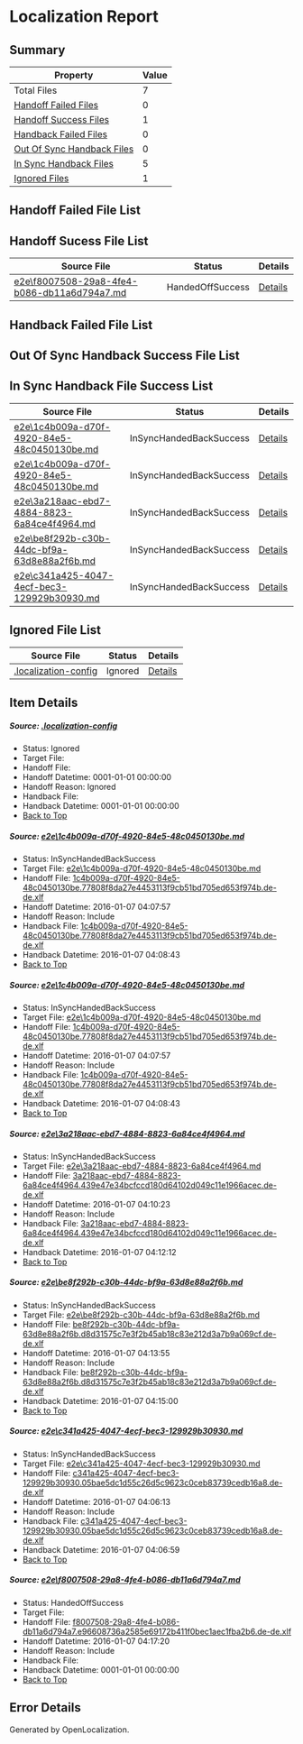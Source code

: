 # <a name='report-top'></a> Localization Report

## Summary
 Property | Value 
 -------- | ----- 
 Total Files | 7
[ Handoff Failed Files ](#handoff-failed-list)| 0
[ Handoff Success Files ](#handoff-success-list)| 1
[ Handback Failed Files ](#handback-failed-list)| 0
[ Out Of Sync Handback Files ](#outofsync-handback-success-list)| 0
[ In Sync Handback Files ](#insync-handback-success-list)| 5
[ Ignored Files ](#ignored-list)| 1

## <a name='handoff-failed-list'></a> Handoff Failed File List

## <a name='handoff-success-list'></a> Handoff Sucess File List
 Source File | Status | Details 
 ----------- | ------ | ------- 
 [e2e\f8007508-29a8-4fe4-b086-db11a6d794a7.md](https://github.com/OpenLocalizationTest/oltest/blob/929c8f95f2a0e0891ed56d6a122755b1201fb7e9/e2e/f8007508-29a8-4fe4-b086-db11a6d794a7.md) | HandedOffSuccess | [Details](#136b7c6a14cd725f09f59ab04c525430d346d2ab6)

## <a name='handback-failed-list'></a> Handback Failed File List

## <a name='outofsync-handback-success-list'></a> Out Of Sync Handback Success File List

## <a name='insync-handback-success-list'></a> In Sync Handback File Success List
 Source File | Status | Details 
 ----------- | ------ | ------- 
 [e2e\1c4b009a-d70f-4920-84e5-48c0450130be.md](https://github.com/OpenLocalizationTest/oltest/blob/e4aa1da5d1c6363b8c5fc30df440eb97f83a5e68/e2e/1c4b009a-d70f-4920-84e5-48c0450130be.md) | InSyncHandedBackSuccess | [Details](#2b93c30bc241d9556d7c6b5640fac78ff50c1e001)
 [e2e\1c4b009a-d70f-4920-84e5-48c0450130be.md](https://github.com/OpenLocalizationTest/oltest/blob/e4aa1da5d1c6363b8c5fc30df440eb97f83a5e68/e2e/1c4b009a-d70f-4920-84e5-48c0450130be.md) | InSyncHandedBackSuccess | [Details](#2b93c30bc241d9556d7c6b5640fac78ff50c1e003)
 [e2e\3a218aac-ebd7-4884-8823-6a84ce4f4964.md](https://github.com/OpenLocalizationTest/oltest/blob/2fc61653275d69d75e028e1dba328b52afd411d7/e2e/3a218aac-ebd7-4884-8823-6a84ce4f4964.md) | InSyncHandedBackSuccess | [Details](#6df23ea93b84acfa318e7c100d645c8dec2c111a2)
 [e2e\be8f292b-c30b-44dc-bf9a-63d8e88a2f6b.md](https://github.com/OpenLocalizationTest/oltest/blob/38aec947cb01f4350b75bf835e12e6fc1c2c5531/e2e/be8f292b-c30b-44dc-bf9a-63d8e88a2f6b.md) | InSyncHandedBackSuccess | [Details](#46c9e6746d240888d79ae4400040fa1f45604b444)
 [e2e\c341a425-4047-4ecf-bec3-129929b30930.md](https://github.com/OpenLocalizationTest/oltest/blob/4dc43740432fd8e52deaf314c35239c5500e7fab/e2e/c341a425-4047-4ecf-bec3-129929b30930.md) | InSyncHandedBackSuccess | [Details](#1d965dd1fa80984f76460314012a3a06ee7af69d5)

## <a name='ignored-list'></a> Ignored File List
 Source File | Status | Details 
 ----------- | ------ | ------- 
 [.localization-config](https://github.com/OpenLocalizationTest/oltest/blob/929c8f95f2a0e0891ed56d6a122755b1201fb7e9/.localization-config) | Ignored | [Details](#e4725be8631cbe979bbe0fa8b97cd75f1fd41d4d0)

## Item Details
##### <a name='e4725be8631cbe979bbe0fa8b97cd75f1fd41d4d0'></a> Source: [.localization-config](https://github.com/OpenLocalizationTest/oltest/blob/929c8f95f2a0e0891ed56d6a122755b1201fb7e9/.localization-config)
* Status: Ignored
* Target File: 
* Handoff File: 
* Handoff Datetime: 0001-01-01 00:00:00
* Handoff Reason: Ignored
* Handback File: 
* Handback Datetime: 0001-01-01 00:00:00
* [Back to Top](#report-top)

##### <a name='2b93c30bc241d9556d7c6b5640fac78ff50c1e001'></a> Source: [e2e\1c4b009a-d70f-4920-84e5-48c0450130be.md](https://github.com/OpenLocalizationTest/oltest/blob/e4aa1da5d1c6363b8c5fc30df440eb97f83a5e68/e2e/1c4b009a-d70f-4920-84e5-48c0450130be.md)
* Status: InSyncHandedBackSuccess
* Target File: [e2e\1c4b009a-d70f-4920-84e5-48c0450130be.md](https://github.com/OpenLocalizationTestOrg/oltest.de-de/blob/20cdb69f3bfd92ee8b015c83fe14827f061787e8/e2e/1c4b009a-d70f-4920-84e5-48c0450130be.md)
* Handoff File: [1c4b009a-d70f-4920-84e5-48c0450130be.77808f8da27e4453113f9cb51bd705ed653f974b.de-de.xlf](https://github.com/OpenLocalizationTestOrg/olhandoff/blob/7b5f310a4effe7d433af8913b073c90a9380cb09/ol-handoff/OpenLocalizationTestOrg/oltest.de-de/yufeih/1c4b009a-d70f-4920-84e5-48c0450130be.77808f8da27e4453113f9cb51bd705ed653f974b.de-de.xlf)
* Handoff Datetime: 2016-01-07 04:07:57
* Handoff Reason: Include
* Handback File: [1c4b009a-d70f-4920-84e5-48c0450130be.77808f8da27e4453113f9cb51bd705ed653f974b.de-de.xlf](https://github.com/OpenLocalizationTestOrg/olhandback/blob/8b19f9c0cf032f205f33434fb581cb894eee3a6d/ol-handback/OpenLocalizationTestOrg/oltest.de-de/yufeih/1c4b009a-d70f-4920-84e5-48c0450130be.77808f8da27e4453113f9cb51bd705ed653f974b.de-de.xlf)
* Handback Datetime: 2016-01-07 04:08:43
* [Back to Top](#report-top)

##### <a name='2b93c30bc241d9556d7c6b5640fac78ff50c1e003'></a> Source: [e2e\1c4b009a-d70f-4920-84e5-48c0450130be.md](https://github.com/OpenLocalizationTest/oltest/blob/e4aa1da5d1c6363b8c5fc30df440eb97f83a5e68/e2e/1c4b009a-d70f-4920-84e5-48c0450130be.md)
* Status: InSyncHandedBackSuccess
* Target File: [e2e\1c4b009a-d70f-4920-84e5-48c0450130be.md](https://github.com/OpenLocalizationTestOrg/oltest.de-de/blob/20cdb69f3bfd92ee8b015c83fe14827f061787e8/e2e/1c4b009a-d70f-4920-84e5-48c0450130be.md)
* Handoff File: [1c4b009a-d70f-4920-84e5-48c0450130be.77808f8da27e4453113f9cb51bd705ed653f974b.de-de.xlf](https://github.com/OpenLocalizationTestOrg/olhandoff/blob/7b5f310a4effe7d433af8913b073c90a9380cb09/ol-handoff/OpenLocalizationTestOrg/oltest.de-de/yufeih/1c4b009a-d70f-4920-84e5-48c0450130be.77808f8da27e4453113f9cb51bd705ed653f974b.de-de.xlf)
* Handoff Datetime: 2016-01-07 04:07:57
* Handoff Reason: Include
* Handback File: [1c4b009a-d70f-4920-84e5-48c0450130be.77808f8da27e4453113f9cb51bd705ed653f974b.de-de.xlf](https://github.com/OpenLocalizationTestOrg/olhandback/blob/8b19f9c0cf032f205f33434fb581cb894eee3a6d/ol-handback/OpenLocalizationTestOrg/oltest.de-de/yufeih/1c4b009a-d70f-4920-84e5-48c0450130be.77808f8da27e4453113f9cb51bd705ed653f974b.de-de.xlf)
* Handback Datetime: 2016-01-07 04:08:43
* [Back to Top](#report-top)

##### <a name='6df23ea93b84acfa318e7c100d645c8dec2c111a2'></a> Source: [e2e\3a218aac-ebd7-4884-8823-6a84ce4f4964.md](https://github.com/OpenLocalizationTest/oltest/blob/2fc61653275d69d75e028e1dba328b52afd411d7/e2e/3a218aac-ebd7-4884-8823-6a84ce4f4964.md)
* Status: InSyncHandedBackSuccess
* Target File: [e2e\3a218aac-ebd7-4884-8823-6a84ce4f4964.md](https://github.com/OpenLocalizationTestOrg/oltest.de-de/blob/ad9ea8df9f906b40e075c567e14b30d310000264/e2e/3a218aac-ebd7-4884-8823-6a84ce4f4964.md)
* Handoff File: [3a218aac-ebd7-4884-8823-6a84ce4f4964.439e47e34bcfccd180d64102d049c11e1966acec.de-de.xlf](https://github.com/OpenLocalizationTestOrg/olhandoff/blob/804c2b2d5d86be89485becca6cc6c3ab7b971d2f/ol-handoff/OpenLocalizationTestOrg/oltest.de-de/yufeih/3a218aac-ebd7-4884-8823-6a84ce4f4964.439e47e34bcfccd180d64102d049c11e1966acec.de-de.xlf)
* Handoff Datetime: 2016-01-07 04:10:23
* Handoff Reason: Include
* Handback File: [3a218aac-ebd7-4884-8823-6a84ce4f4964.439e47e34bcfccd180d64102d049c11e1966acec.de-de.xlf](https://github.com/OpenLocalizationTestOrg/olhandback/blob/1bc02f706a06573f867e40d03fcca6dc069d9116/ol-handback/OpenLocalizationTestOrg/oltest.de-de/yufeih/3a218aac-ebd7-4884-8823-6a84ce4f4964.439e47e34bcfccd180d64102d049c11e1966acec.de-de.xlf)
* Handback Datetime: 2016-01-07 04:12:12
* [Back to Top](#report-top)

##### <a name='46c9e6746d240888d79ae4400040fa1f45604b444'></a> Source: [e2e\be8f292b-c30b-44dc-bf9a-63d8e88a2f6b.md](https://github.com/OpenLocalizationTest/oltest/blob/38aec947cb01f4350b75bf835e12e6fc1c2c5531/e2e/be8f292b-c30b-44dc-bf9a-63d8e88a2f6b.md)
* Status: InSyncHandedBackSuccess
* Target File: [e2e\be8f292b-c30b-44dc-bf9a-63d8e88a2f6b.md](https://github.com/OpenLocalizationTestOrg/oltest.de-de/blob/8194c8bc3148e77e890fd70a7b9afc22d46e9213/e2e/be8f292b-c30b-44dc-bf9a-63d8e88a2f6b.md)
* Handoff File: [be8f292b-c30b-44dc-bf9a-63d8e88a2f6b.d8d31575c7e3f2b45ab18c83e212d3a7b9a069cf.de-de.xlf](https://github.com/OpenLocalizationTestOrg/olhandoff/blob/804650b043365adafa7ffe045f575ecff529ff4b/ol-handoff/OpenLocalizationTestOrg/oltest.de-de/yufeih/be8f292b-c30b-44dc-bf9a-63d8e88a2f6b.d8d31575c7e3f2b45ab18c83e212d3a7b9a069cf.de-de.xlf)
* Handoff Datetime: 2016-01-07 04:13:55
* Handoff Reason: Include
* Handback File: [be8f292b-c30b-44dc-bf9a-63d8e88a2f6b.d8d31575c7e3f2b45ab18c83e212d3a7b9a069cf.de-de.xlf](https://github.com/OpenLocalizationTestOrg/olhandback/blob/31126e1b59905fb88dcf3575cd4acdd47ba68337/ol-handback/OpenLocalizationTestOrg/oltest.de-de/yufeih/be8f292b-c30b-44dc-bf9a-63d8e88a2f6b.d8d31575c7e3f2b45ab18c83e212d3a7b9a069cf.de-de.xlf)
* Handback Datetime: 2016-01-07 04:15:00
* [Back to Top](#report-top)

##### <a name='1d965dd1fa80984f76460314012a3a06ee7af69d5'></a> Source: [e2e\c341a425-4047-4ecf-bec3-129929b30930.md](https://github.com/OpenLocalizationTest/oltest/blob/4dc43740432fd8e52deaf314c35239c5500e7fab/e2e/c341a425-4047-4ecf-bec3-129929b30930.md)
* Status: InSyncHandedBackSuccess
* Target File: [e2e\c341a425-4047-4ecf-bec3-129929b30930.md](https://github.com/OpenLocalizationTestOrg/oltest.de-de/blob/8ad936ff42eed047804c69e571bc092b63817ac3/e2e/c341a425-4047-4ecf-bec3-129929b30930.md)
* Handoff File: [c341a425-4047-4ecf-bec3-129929b30930.05bae5dc1d55c26d5c9623c0ceb83739cedb16a8.de-de.xlf](https://github.com/OpenLocalizationTestOrg/olhandoff/blob/0f7e313de69f9509df90b33da28635255666138f/ol-handoff/OpenLocalizationTestOrg/oltest.de-de/yufeih/c341a425-4047-4ecf-bec3-129929b30930.05bae5dc1d55c26d5c9623c0ceb83739cedb16a8.de-de.xlf)
* Handoff Datetime: 2016-01-07 04:06:13
* Handoff Reason: Include
* Handback File: [c341a425-4047-4ecf-bec3-129929b30930.05bae5dc1d55c26d5c9623c0ceb83739cedb16a8.de-de.xlf](https://github.com/OpenLocalizationTestOrg/olhandback/blob/6819bfc418a56d8f5257ff0e2ddf9e2884d5f246/ol-handback/OpenLocalizationTestOrg/oltest.de-de/yufeih/c341a425-4047-4ecf-bec3-129929b30930.05bae5dc1d55c26d5c9623c0ceb83739cedb16a8.de-de.xlf)
* Handback Datetime: 2016-01-07 04:06:59
* [Back to Top](#report-top)

##### <a name='136b7c6a14cd725f09f59ab04c525430d346d2ab6'></a> Source: [e2e\f8007508-29a8-4fe4-b086-db11a6d794a7.md](https://github.com/OpenLocalizationTest/oltest/blob/929c8f95f2a0e0891ed56d6a122755b1201fb7e9/e2e/f8007508-29a8-4fe4-b086-db11a6d794a7.md)
* Status: HandedOffSuccess
* Target File: 
* Handoff File: [f8007508-29a8-4fe4-b086-db11a6d794a7.e96608736a2585e69172b411f0bec1aec1fba2b6.de-de.xlf](https://github.com/OpenLocalizationTestOrg/olhandoff/blob/028a62d05cdbf11209159950f6f83e84e1a638e6/ol-handoff/OpenLocalizationTestOrg/oltest.de-de/yufeih/f8007508-29a8-4fe4-b086-db11a6d794a7.e96608736a2585e69172b411f0bec1aec1fba2b6.de-de.xlf)
* Handoff Datetime: 2016-01-07 04:17:20
* Handoff Reason: Include
* Handback File: 
* Handback Datetime: 0001-01-01 00:00:00
* [Back to Top](#report-top)


## Error Details

Generated by OpenLocalization.
